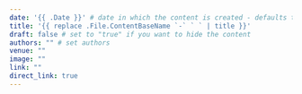 ```yaml
---
date: '{{ .Date }}' # date in which the content is created - defaults to "today"
title: '{{ replace .File.ContentBaseName `-` ` ` | title }}'
draft: false # set to "true" if you want to hide the content 
authors: "" # set authors
venue: ""
image: ""
link: ""
direct_link: true
---
```

